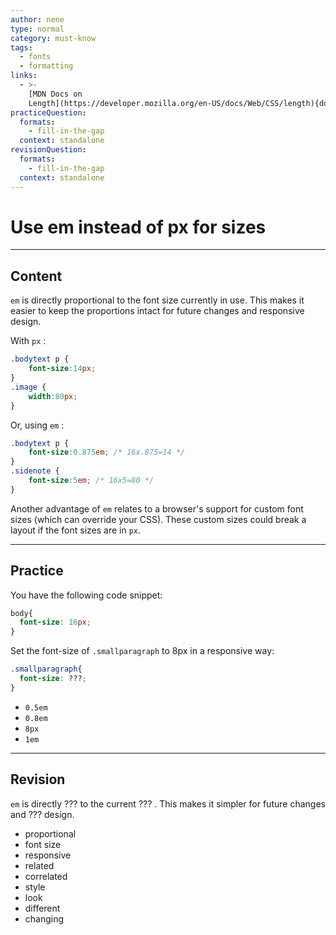 ```yaml
---
author: nene
type: normal
category: must-know
tags:
  - fonts
  - formatting
links:
  - >-
    [MDN Docs on
    Length](https://developer.mozilla.org/en-US/docs/Web/CSS/length){documentation}
practiceQuestion:
  formats:
    - fill-in-the-gap
  context: standalone
revisionQuestion:
  formats:
    - fill-in-the-gap
  context: standalone
---
```


# Use em instead of px for sizes


---

## Content

`em` is directly proportional to the font size currently in use. This makes it easier to keep the proportions intact for future changes and responsive design.

With `px` :

```css
.bodytext p {
    font-size:14px;
}
.image {
    width:80px;
}
```

Or, using `em` :

```css
.bodytext p {
    font-size:0.875em; /* 16x.875=14 */
}
.sidenote {
    font-size:5em; /* 16x5=80 */
}
```

Another advantage of `em` relates to a browser's support for custom font sizes (which can override your CSS). These custom sizes could break a layout if the font sizes are in `px`.


---

## Practice

You have the following code snippet:

```css
body{
  font-size: 16px;
}
```

Set the font-size of `.smallparagraph`  to 8px in a responsive way:

```css
.smallparagraph{
  font-size: ???;
}
```

- `0.5em`
- `0.8em`
- `8px`
- `1em`


---

## Revision

`em` is directly ??? to the current ??? . This makes it simpler for future changes and ??? design.

- proportional
- font size
- responsive
- related
- correlated
- style
- look
- different
- changing
